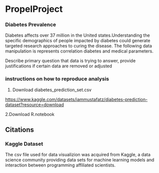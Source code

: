 # PropelProject
### Diabetes Prevalence
Diabetes affects over 37 million in the United states.Understanding the specific demographics of people impacted by diabetes could generate targeted research approaches to curing the disease. The following data manipulation is represents correlation diabetes and medical parameters.



Describe primary question that data is trying to answer, provide justifications if certain data are removed or adjusted
### instructions on how to reproduce analysis
1. Download diabetes_prediction_set.csv

https://www.kaggle.com/datasets/iammustafatz/diabetes-prediction-dataset?resource=download

2.Download R.notebook

## Citations
### Kaggle Dataset
The csv file used for data visualizion was acquired from Kaggle, a data science community providing data sets for machine learning models and interaction between programming affiliated scientists.



